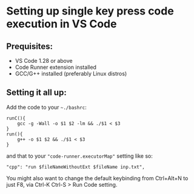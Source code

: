 # Setting up single key press code execution in VS Code

## Prequisites:

-   VS Code 1.28 or above
-   Code Runner extension installed
-   GCC/G++ installed (preferably Linux distros)

## Setting it all up:

Add the code to your `~./bashrc`:

```
runC(){
    gcc -g -Wall -o $1 $2 -lm && ./$1 < $3
}
run(){
    g++ -o $1 $2 && ./$1 < $3
}
```

and that to your `"code-runner.executorMap"` setting like so:

```
"cpp": "run $fileNameWithoutExt $fileName inp.txt",
```

You might also want to change the default keybinding from Ctrl+Alt+N to just F8, via Ctrl-K Ctrl-S > Run Code setting.
